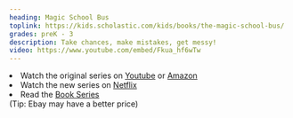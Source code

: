 ```yaml
---
heading: Magic School Bus
toplink: https://kids.scholastic.com/kids/books/the-magic-school-bus/
grades: preK - 3
description: Take chances, make mistakes, get messy!
video: https://www.youtube.com/embed/Fkua_hf6wTw
---
```


<li> Watch the original series on <a href="https://www.youtube.com/playlist?list=ELCHAQVZVP_ZHq34URogy1nA" target="_blank">Youtube</a>  or 
<a href="https://www.amazon.com/Magic-School-Bus-1/dp/B00H3BDCAO" target="_blank">Amazon</a></li>

<li>Watch the new series on <a href="https://www.netflix.com/search?q=magic%20school&jbv=80108373" target="_blank">Netflix</a></li>

<li> Read the <a href="https://www.amazon.com/Magic-school-original-Complete-Books/dp/B01M29DCU1/" target="_blank">Book Series</a> <br>(Tip: Ebay may have a better price)</li>
